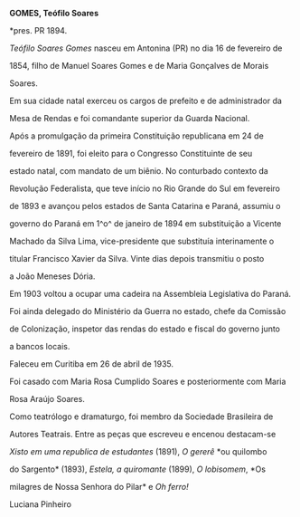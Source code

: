 **GOMES, Teófilo Soares**



\*pres. PR 1894.



*Teófilo Soares Gomes* nasceu em Antonina (PR) no dia 16 de fevereiro de

1854, filho de Manuel Soares Gomes e de Maria Gonçalves de Morais

Soares.



Em sua cidade natal exerceu os cargos de prefeito e de administrador da

Mesa de Rendas e foi comandante superior da Guarda Nacional.



Após a promulgação da primeira Constituição republicana em 24 de

fevereiro de 1891, foi eleito para o Congresso Constituinte de seu

estado natal, com mandato de um biênio. No conturbado contexto da

Revolução Federalista, que teve início no Rio Grande do Sul em fevereiro

de 1893 e avançou pelos estados de Santa Catarina e Paraná, assumiu o

governo do Paraná em 1^o^ de janeiro de 1894 em substituição a Vicente

Machado da Silva Lima, vice-presidente que substituía interinamente o

titular Francisco Xavier da Silva. Vinte dias depois transmitiu o posto

a João Meneses Dória.



Em 1903 voltou a ocupar uma cadeira na Assembleia Legislativa do Paraná.

Foi ainda delegado do Ministério da Guerra no estado, chefe da Comissão

de Colonização, inspetor das rendas do estado e fiscal do governo junto

a bancos locais.



Faleceu em Curitiba em 26 de abril de 1935.



Foi casado com Maria Rosa Cumplido Soares e posteriormente com Maria

Rosa Araújo Soares.



Como teatrólogo e dramaturgo, foi membro da Sociedade Brasileira de

Autores Teatrais. Entre as peças que escreveu e encenou destacam-se

*Xisto em uma republica de estudantes* (1891), *O gererê* *ou quilombo

do Sargento* (1893), *Estela, a quiromante* (1899), *O lobisomem*, *Os

milagres de Nossa Senhora do Pilar* e *Oh ferro!*



Luciana Pinheiro



